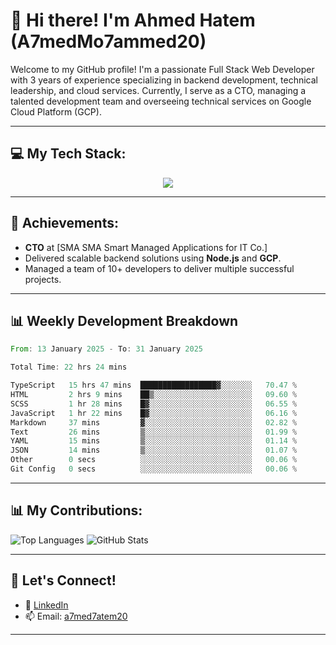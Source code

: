# 👋 Hi there! I'm Ahmed Hatem (A7medMo7ammed20)

Welcome to my GitHub profile! I'm a passionate Full Stack Web Developer with 3 years of experience specializing in backend development, technical leadership, and cloud services. Currently, I serve as a CTO, managing a talented development team and overseeing technical services on Google Cloud Platform (GCP).

---

## 💻 My Tech Stack:
<p align="center">
  <a href="https://skillicons.dev">
    <img src="https://skillicons.dev/icons?i=angular,nodejs,gcp,ts,tailwindcss,git,mysql,firebase" />
  </a>
</p>

---

## 🌟 Achievements:
- **CTO** at [SMA SMA Smart Managed Applications for IT Co.]
- Delivered scalable backend solutions using **Node.js** and **GCP**.
- Managed a team of 10+ developers to deliver multiple successful projects.

---
## 📊 Weekly Development Breakdown
<!--START_SECTION:waka-->

```rust
From: 13 January 2025 - To: 31 January 2025

Total Time: 22 hrs 24 mins

TypeScript   15 hrs 47 mins  █████████████████▓░░░░░░░   70.47 %
HTML         2 hrs 9 mins    ██▒░░░░░░░░░░░░░░░░░░░░░░   09.60 %
SCSS         1 hr 28 mins    █▓░░░░░░░░░░░░░░░░░░░░░░░   06.55 %
JavaScript   1 hr 22 mins    █▓░░░░░░░░░░░░░░░░░░░░░░░   06.16 %
Markdown     37 mins         ▓░░░░░░░░░░░░░░░░░░░░░░░░   02.82 %
Text         26 mins         ▒░░░░░░░░░░░░░░░░░░░░░░░░   01.99 %
YAML         15 mins         ▒░░░░░░░░░░░░░░░░░░░░░░░░   01.14 %
JSON         14 mins         ▒░░░░░░░░░░░░░░░░░░░░░░░░   01.07 %
Other        0 secs          ░░░░░░░░░░░░░░░░░░░░░░░░░   00.06 %
Git Config   0 secs          ░░░░░░░░░░░░░░░░░░░░░░░░░   00.06 %
```

<!--END_SECTION:waka-->

---

## 📊 My Contributions:
![Top Languages](https://github-readme-stats.vercel.app/api/top-langs/?username=A7medMo7ammed20&layout=compact&theme=radical)
![GitHub Stats](https://github-readme-stats.vercel.app/api?username=A7medMo7ammed20&show_icons=true&theme=radical)


---

## 🤝 Let's Connect!
- 💼 [LinkedIn](https://linkedin.com/in/ahmed-hatem-9679912b7)
- 📫 Email: [a7med7atem20](mailto:a7med7atem20@gmail.com)

---
